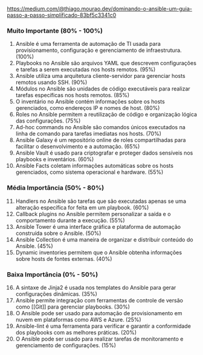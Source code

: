 
https://medium.com/@thiago.mourao.dev/dominando-o-ansible-um-guia-passo-a-passo-simplificado-83bf5c3341c0

### Muito Importante (80% - 100%)
1. Ansible é uma ferramenta de automação de TI usada para provisionamento, configuração e gerenciamento de infraestrutura. (100%)
2. Playbooks no Ansible são arquivos YAML que descrevem configurações e tarefas a serem executadas nos hosts remotos. (95%)
3. Ansible utiliza uma arquitetura cliente-servidor para gerenciar hosts remotos usando SSH. (90%)
4. Módulos no Ansible são unidades de código executáveis para realizar tarefas específicas nos hosts remotos. (85%)
5. O inventário no Ansible contém informações sobre os hosts gerenciados, como endereços IP e nomes de host. (80%)
6. Roles no Ansible permitem a reutilização de código e organização lógica das configurações. (75%)
7. Ad-hoc commands no Ansible são comandos únicos executados na linha de comando para tarefas imediatas nos hosts. (70%)
8. Ansible Galaxy é um repositório online de roles compartilhadas para facilitar o desenvolvimento e a automação. (65%)
9. Ansible Vault é usado para criptografar e proteger dados sensíveis nos playbooks e inventários. (60%)
10. Ansible Facts coletam informações automáticas sobre os hosts gerenciados, como sistema operacional e hardware. (55%)

### Média Importância (50% - 80%)
11. Handlers no Ansible são tarefas que são executadas apenas se uma alteração específica for feita em um playbook. (60%)
12. Callback plugins no Ansible permitem personalizar a saída e o comportamento durante a execução. (55%)
13. Ansible Tower é uma interface gráfica e plataforma de automação construída sobre o Ansible. (50%)
14. Ansible Collection é uma maneira de organizar e distribuir conteúdo do Ansible. (45%)
15. Dynamic inventories permitem que o Ansible obtenha informações sobre hosts de fontes externas. (40%)

### Baixa Importância (0% - 50%)
16. A sintaxe de Jinja2 é usada nos templates do Ansible para gerar configurações dinâmicas. (35%)
17. Ansible permite integração com ferramentas de controle de versão como [[Git]] para gerenciar playbooks. (30%)
18. O Ansible pode ser usado para automação de provisionamento em nuvem em plataformas como AWS e Azure. (25%)
19. Ansible-lint é uma ferramenta para verificar e garantir a conformidade dos playbooks com as melhores práticas. (20%)
20. O Ansible pode ser usado para realizar tarefas de monitoramento e gerenciamento de configurações. (15%)

